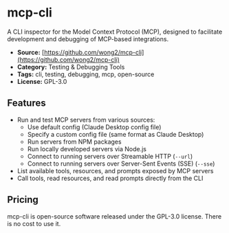 # mcp-cli

A CLI inspector for the Model Context Protocol (MCP), designed to facilitate development and debugging of MCP-based integrations.

- **Source:** [https://github.com/wong2/mcp-cli](https://github.com/wong2/mcp-cli)
- **Category:** Testing & Debugging Tools
- **Tags:** cli, testing, debugging, mcp, open-source
- **License:** GPL-3.0

## Features
- Run and test MCP servers from various sources:
  - Use default config (Claude Desktop config file)
  - Specify a custom config file (same format as Claude Desktop)
  - Run servers from NPM packages
  - Run locally developed servers via Node.js
  - Connect to running servers over Streamable HTTP (`--url`)
  - Connect to running servers over Server-Sent Events (SSE) (`--sse`)
- List available tools, resources, and prompts exposed by MCP servers
- Call tools, read resources, and read prompts directly from the CLI

## Pricing
mcp-cli is open-source software released under the GPL-3.0 license. There is no cost to use it.
